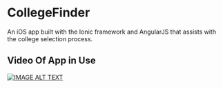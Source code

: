 # CollegeFinder
An iOS app built with the Ionic framework and AngularJS that assists with the college selection process. 

## Video Of App in Use
[![IMAGE ALT TEXT](http://img.youtube.com/vi/-nuHRlKF-wA/0.jpg)](http://www.youtube.com/watch?v=-nuHRlKF-wA "VolunText")
